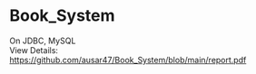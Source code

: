 # Book_System
 On JDBC, MySQL  
View Details: https://github.com/ausar47/Book_System/blob/main/report.pdf

